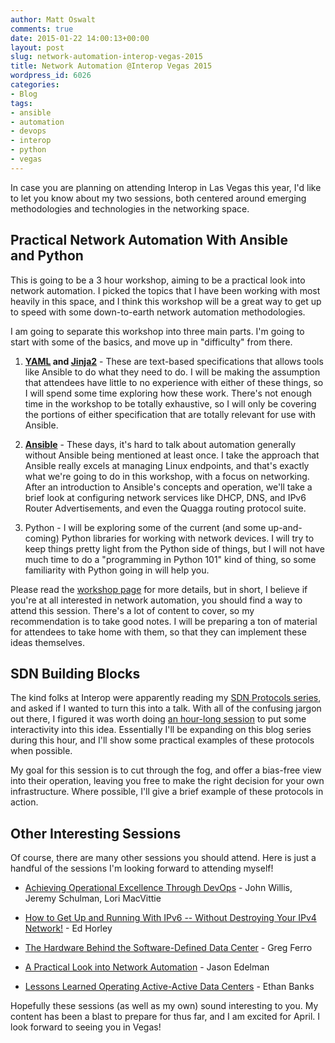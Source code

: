 ```yaml
---
author: Matt Oswalt
comments: true
date: 2015-01-22 14:00:13+00:00
layout: post
slug: network-automation-interop-vegas-2015
title: Network Automation @Interop Vegas 2015
wordpress_id: 6026
categories:
- Blog
tags:
- ansible
- automation
- devops
- interop
- python
- vegas
---
```


In case you are planning on attending Interop in Las Vegas this year, I'd like to let you know about my two sessions, both centered around emerging methodologies and technologies in the networking space.

## Practical Network Automation With Ansible and Python

This is going to be a 3 hour workshop, aiming to be a practical look into network automation. I picked the topics that I have been working with most heavily in this space, and I think this workshop will be a great way to get up to speed with some down-to-earth network automation methodologies.

I am going to separate this workshop into three main parts. I'm going to start with some of the basics, and move up in "difficulty" from there.
    
  1. **[YAML](http://www.yaml.org/spec/1.2/spec.html) and [Jinja2](http://jinja.pocoo.org/docs/dev/)** - These are text-based specifications that allows tools like Ansible to do what they need to do. I will be making the assumption that attendees have little to no experience with either of these things, so I will spend some time exploring how these work. There's not enough time in the workshop to be totally exhaustive, so I will only be covering the portions of either specification that are totally relevant for use with Ansible.
    
  2. **[Ansible](http://www.ansible.com/home)** - These days, it's hard to talk about automation generally without Ansible being mentioned at least once. I take the approach that Ansible really excels at managing Linux endpoints, and that's exactly what we're going to do in this workshop, with a focus on networking. After an introduction to Ansible's concepts and operation, we'll take a brief look at configuring network services like DHCP, DNS, and IPv6 Router Advertisements, and even the Quagga routing protocol suite.

  3. Python - I will be exploring some of the current (and some up-and-coming) Python libraries for working with network devices. I will try to keep things pretty light from the Python side of things, but I will not have much time to do a "programming in Python 101" kind of thing, so some familiarity with Python going in will help you.

Please read the [workshop page](http://www.interop.com/lasvegas/scheduler/session/network-automation-with-ansible-and-python) for more details, but in short, I believe if you're at all interested in network automation, you should find a way to attend this session. There's a lot of content to cover, so my recommendation is to take good notes. I will be preparing a ton of material for attendees to take home with them, so that they can implement these ideas themselves.

## SDN Building Blocks

The kind folks at Interop were apparently reading my [SDN Protocols series](http://keepingitclassless.net/series/sdn-protocols/), and asked if I wanted to turn this into a talk. With all of the confusing jargon out there, I figured it was worth doing [an hour-long session](http://www.interop.com/lasvegas/scheduler/session/sdn-building-blocks) to put some interactivity into this idea. Essentially I'll be expanding on this blog series during this hour, and I'll show some practical examples of these protocols when possible.

My goal for this session is to cut through the fog, and offer a bias-free view into their operation, leaving you free to make the right decision for your own infrastructure. Where possible, I'll give a brief example of these protocols in action.

## Other Interesting Sessions

Of course, there are many other sessions you should attend. Here is just a handful of the sessions I'm looking forward to attending myself!
    
  * [Achieving Operational Excellence Through DevOps](http://www.interop.com/lasvegas/scheduler/session/achieving-operational-excellence-through-devops) - John Willis, Jeremy Schulman, Lori MacVittie
    
  * [How to Get Up and Running With IPv6 -- Without Destroying Your IPv4 Network!](http://www.interop.com/lasvegas/scheduler/session/how-to-get-up-and-running-with-ipv6-without-destroying-your-ipv4-network) - Ed Horley
    
  * [The Hardware Behind the Software-Defined Data Center](http://www.interop.com/lasvegas/scheduler/session/the-hardware-behind-the-software-defined-data-center) - Greg Ferro

  * [A Practical Look into Network Automation](http://www.interop.com/lasvegas/scheduler/session/a-practical-look-at-network-automation) - Jason Edelman

  * [Lessons Learned Operating Active-Active Data Centers](http://www.interop.com/lasvegas/scheduler/session/lessons-learned-operating-activeactive-data-centers) - Ethan Banks

Hopefully these sessions (as well as my own) sound interesting to you. My content has been a blast to prepare for thus far, and I am excited for April. I look forward to seeing you in Vegas!
